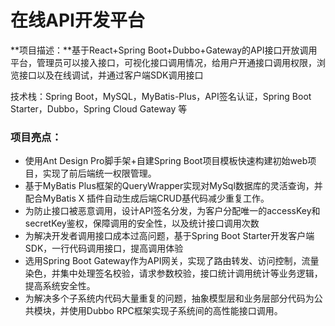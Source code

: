 # 在线API开发平台 

**项目描述：**基于React+Spring Boot+Dubbo+Gateway的API接口开放调用平台，管理员可以接入接口，可视化接口调用情况，给用户开通接口调用权限，浏览接口以及在线调试，并通过客户端SDK调用接口

技术栈：Spring Boot，MySQL，MyBatis-Plus，API签名认证，Spring Boot Starter，Dubbo，Spring Cloud Gateway 等

### 项目亮点：

- 使用Ant Design Pro脚手架+自建Spring Boot项目模板快速构建初始web项目，实现了前后端统一权限管理。
- 基于MyBatis Plus框架的QueryWrapper实现对MySql数据库的灵活查询，并配合MyBatis X 插件自动生成后端CRUD基代码减少重复工作。
- 为防止接口被恶意调用，设计API签名分发，为客户分配唯一的accessKey和secretKey鉴权，保障调用的安全性，以及统计接口调用次数
- 为解决开发者调用接口成本过高问题，基于Spring Boot Starter开发客户端SDK，一行代码调用接口，提高调用体验
- 选用Spring Boot Gateway作为API网关，实现了路由转发、访问控制，流量染色，并集中处理签名校验，请求参数校验，接口统计调用统计等业务逻辑，提高系统安全性。
- 为解决多个子系统内代码大量重复的问题，抽象模型层和业务层部分代码为公共模块，并使用Dubbo RPC框架实现子系统间的高性能接口调用。

